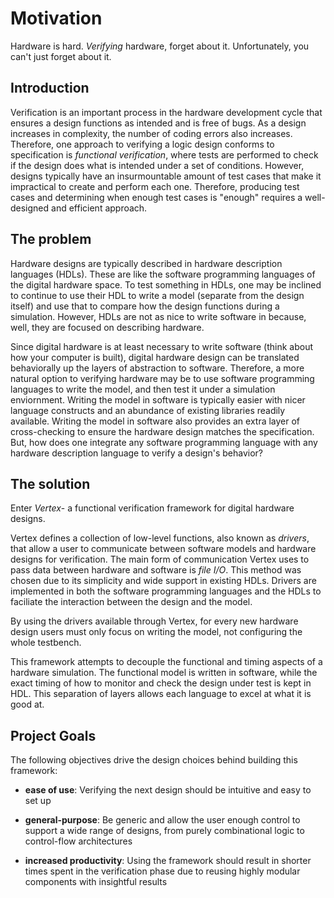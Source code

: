 # Motivation

Hardware is hard. _Verifying_ hardware, forget about it. Unfortunately, you can't just forget about it.

## Introduction

Verification is an important process in the hardware development cycle that ensures a design functions as intended and is free of bugs. As a design increases in complexity, the number of coding errors also increases. Therefore, one approach to verifying a logic design conforms to specification is _functional verification_, where tests are performed to check if the design does what is intended under a set of conditions. However, designs typically have an insurmountable amount of test cases that make it impractical to create and perform each one. Therefore, producing test cases and determining when enough test cases is "enough" requires a well-designed and efficient approach.

## The problem

Hardware designs are typically described in hardware description languages (HDLs). These are like the software programming languages of the digital hardware space. To test something in HDLs, one may be inclined to continue to use their HDL to write a model (separate from the design itself) and use that to compare how the design functions during a simulation. However, HDLs are not as nice to write software in because, well, they are focused on describing hardware.

Since digital hardware is at least necessary to write software (think about how your computer is built), digital hardware design can be translated behaviorally up the layers of abstraction to software. Therefore, a more natural option to verifying hardware may be to use software programming languages to write the model, and then test it under a simulation enviornment. Writing the model in software is typically easier with nicer language constructs and an abundance of existing libraries readily available. Writing the model in software also provides an extra layer of cross-checking to ensure the hardware design matches the specification. But, how does one integrate any software programming language with any hardware description language to verify a design's behavior?

## The solution

Enter _Vertex_- a functional verification framework for digital hardware designs.

Vertex defines a collection of low-level functions, also known as _drivers_, that allow a user to communicate between software models and hardware designs for verification. The main form of communication Vertex uses to pass data between hardware and software is _file I/O_. This method was chosen due to its simplicity and wide support in existing HDLs. Drivers are implemented in both the software programming languages and the HDLs to faciliate the interaction between the design and the model.

By using the drivers available through Vertex, for every new hardware design users must only focus on writing the model, not configuring the whole testbench.

This framework attempts to decouple the functional and timing aspects of a hardware simulation. The functional model is written in software, while the exact timing of how to monitor and check the design under test is kept in HDL. This separation of layers allows each language to excel at what it is good at.

## Project Goals

The following objectives drive the design choices behind building this framework:

- __ease of use__: Verifying the next design should be intuitive and easy to set up

- __general-purpose__: Be generic and allow the user enough control to support a wide range of designs, from purely combinational logic to control-flow architectures

- __increased productivity__: Using the framework should result in shorter times spent in the verification phase due to reusing highly modular components with insightful results